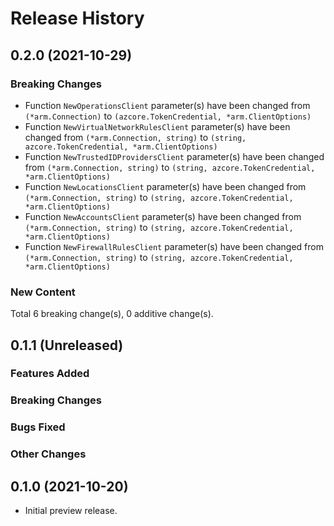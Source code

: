 # Release History

## 0.2.0 (2021-10-29)
### Breaking Changes

- Function `NewOperationsClient` parameter(s) have been changed from `(*arm.Connection)` to `(azcore.TokenCredential, *arm.ClientOptions)`
- Function `NewVirtualNetworkRulesClient` parameter(s) have been changed from `(*arm.Connection, string)` to `(string, azcore.TokenCredential, *arm.ClientOptions)`
- Function `NewTrustedIDProvidersClient` parameter(s) have been changed from `(*arm.Connection, string)` to `(string, azcore.TokenCredential, *arm.ClientOptions)`
- Function `NewLocationsClient` parameter(s) have been changed from `(*arm.Connection, string)` to `(string, azcore.TokenCredential, *arm.ClientOptions)`
- Function `NewAccountsClient` parameter(s) have been changed from `(*arm.Connection, string)` to `(string, azcore.TokenCredential, *arm.ClientOptions)`
- Function `NewFirewallRulesClient` parameter(s) have been changed from `(*arm.Connection, string)` to `(string, azcore.TokenCredential, *arm.ClientOptions)`

### New Content


Total 6 breaking change(s), 0 additive change(s).


## 0.1.1 (Unreleased)

### Features Added

### Breaking Changes

### Bugs Fixed

### Other Changes

## 0.1.0 (2021-10-20)

- Initial preview release.
